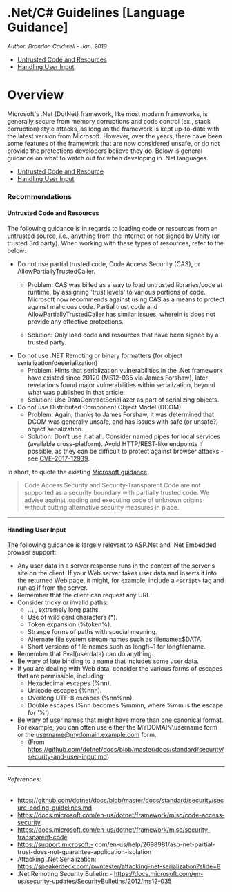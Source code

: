# .Net/C# Guidelines [Language Guidance]
<font size="-1">_Author: Brandon Caldwell - Jan. 2019_</font>

- [Untrusted Code and Resources](#untrusted-code-and-resources)
- [Handling User Input](#handling-user-input)

 # Overview
Microsoft's .Net (DotNet) framework, like most modern frameworks, is generally secure from memory corruptions and code control (ex., stack corruption) style attacks, as long as the framework is kept up-to-date with the latest version from Microsoft. However, over the years, there have been some features of the framework that are now considered unsafe, or do not provide the protections developers believe they do. Below is general guidance on what to watch out for when developing in .Net languages.

- [Untrusted Code and Resource](#untrusted-code-and-resources)
- [Handling User Input](#handling-user-input)

### Recommendations
#### Untrusted Code and Resources

The following guidance is in regards to loading code or resources from an untrusted source, i.e., anything from the internet or not signed by Unity (or trusted 3rd party). When working with these types of resources, refer to the below:

- Do not use partial trusted code, Code Access Security (CAS), or AllowPartiallyTrustedCaller.
  - Problem: CAS was billed as a way to load untrusted libraries/code at runtime, by assigning 'trust levels' to various portions of code. Microsoft now recommends against using CAS as a means to protect against malicious code. Partial trust code and AllowPartiallyTrustedCaller has similar issues, wherein is does not provide any effective protections.

  - Solution: Only load code and resources that have been signed by a trusted party.
- Do not use .NET Remoting or binary formatters (for object serialization/deserialization)
  - Problem: Hints that serialization vulnerabilities in the .Net framework have existed since 20120 (MS12-035 via James Forshaw), later revelations found major vulnerabilities within serialization, beyond what was published in that article.
  - Solution: Use DataContractSerialiazer as part of serializing objects.
- Do not use Distributed Component Object Model (DCOM).
  - Problem: Again, thanks to James Forshaw, it was determined that DCOM was generally unsafe, and has issues with safe (or unsafe?) object serialization.
  - Solution: Don't use it at all. Consider named pipes for local services (available cross-platform). Avoid HTTP/REST-like endpoints if possible, as they can be difficult to protect against browser attacks - see [CVE-2017-12939](https://unity3d.com/security#CVE-2017-12939).

In short, to quote the existing [Microsoft guidance](https://docs.microsoft.com/en-us/dotnet/standard/security/secure-coding-guidelines):

>Code Access Security and Security-Transparent Code are not supported as a security boundary with partially trusted code. We advise against loading and executing code of unknown origins without putting alternative security measures in place.

---
#### Handling User Input

The following guidance is largely relevant to ASP.Net and .Net Embedded browser support:

- Any user data in a server response runs in the context of the server's site on the client. If your Web server takes user data and inserts it into the returned Web page, it might, for example, include a `<script>` tag and run as if from the server.
- Remember that the client can request any URL.
- Consider tricky or invalid paths:
  - ..\ , extremely long paths.
  - Use of wild card characters (*).
  - Token expansion (%token%).
  - Strange forms of paths with special meaning.
  - Alternate file system stream names such as filename::$DATA.
  - Short versions of file names such as longfi~1 for longfilename.
- Remember that Eval(userdata) can do anything.
- Be wary of late binding to a name that includes some user data.
- If you are dealing with Web data, consider the various forms of escapes that are permissible, including:
  - Hexadecimal escapes (%nn).
  - Unicode escapes (%nnn).
  - Overlong UTF-8 escapes (%nn%nn).
  - Double escapes (%nn becomes %mmnn, where %mm is the escape for '%').
- Be wary of user names that might have more than one canonical format. For example, you can often use either the MYDOMAIN\username form or the username@mydomain.example.com form.
  - (From https://github.com/dotnet/docs/blob/master/docs/standard/security/security-and-user-input.md)

 ---
###### References:

- https://github.com/dotnet/docs/blob/master/docs/standard/security/secure-coding-guidelines.md
- https://docs.microsoft.com/en-us/dotnet/framework/misc/code-access-security
- https://docs.microsoft.com/en-us/dotnet/framework/misc/security-transparent-code
- https://support.microsoft.- com/en-us/help/2698981/asp-net-partial-trust-does-not-guarantee-application-isolation
- Attacking .Net Serialization: https://speakerdeck.com/pwntester/attacking-net-serialization?slide=8
- .Net Remoting Security Bulletin: - https://docs.microsoft.com/en-us/security-updates/SecurityBulletins/2012/ms12-035
